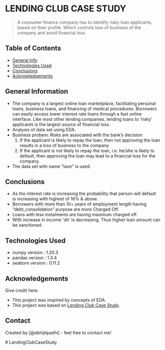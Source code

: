 # LENDING CLUB CASE STUDY
> A consumer finance company has to identify risky loan applicants, based on their profile. 
> Which controls loss of business of the company and avoid financial loss.

## Table of Contents
* [General Info](#general-information)
* [Technologies Used](#technologies-used)
* [Conclusions](#conclusions)
* [Acknowledgements](#acknowledgements)

<!-- You can include any other section that is pertinent to your problem -->

## General Information
- The company is a largest online loan marketplace, facilitating personal loans, business loans, and financing of medical procedures. Borrowers can easily access lower interest rate loans through a fast online interface. Like most other lending companies, lending loans to ‘risky’ applicants is the largest source of financial loss. 
- Analysis of data set using EDA.
- Business probem: Risks are associated with the bank’s decision:
    1) If the applicant is likely to repay the loan, then not approving the loan results in a loss of business to the company
    2) If the applicant is not likely to repay the loan, i.e. he/she is likely to default, then approving the loan may lead to a financial loss for the company.
- The data set with name "laon" is used.

<!-- You don't have to answer all the questions - just the ones relevant to your project. -->

## Conclusions
- As the interest rate is increasing the probability that person will default is increasing with   highest of 16% & above.
- Borrowers with more than 10+ years of employment length having “debt_consolidation” purpose are more Charged Off.
- Loans with less instalments are having maximum charged off.
- With increase in income 'dti' is decreasing. Thus  higher loan amount can be sanctioned.


<!-- You don't have to answer all the questions - just the ones relevant to your project. -->


## Technologies Used
- numpy version	    : 1.20.3
- pandas version	: 1.3.4
- seaborn version	: 0.11.2

<!-- As the libraries versions keep on changing, it is recommended to mention the version of library used in this project -->

## Acknowledgements
Give credit here.
- This project was inspired by concepts of EDA.
- This project was based on [Lending Club Case Study]().


## Contact
Created by [@abhijitpadhi] - feel free to contact me!


<!-- Optional -->
<!-- ## License -->
<!-- This project is open source and available under the [... License](). -->

<!-- You don't have to include all sections - just the one's relevant to your project --># LandingClubCaseStudy
